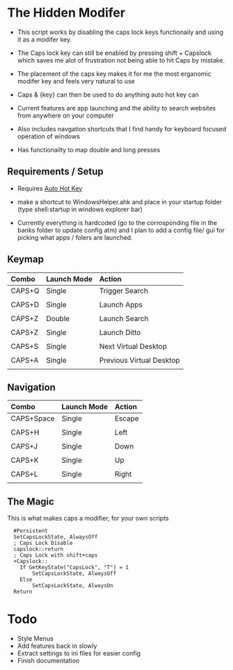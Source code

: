 
# The Hidden Modifer

- This script works by disabling the caps lock keys functionaily and using it as a modifer key.

- The Caps lock key can still be enabled by pressing shift + Capslock which saves me alot of frustration not being able to hit Caps by mistake.

- The placement of the caps key makes it for me the most erganomic modifer key and feels very natural to use

- Caps & {key} can then be used to do anything auto hot key can

- Current features are app launching and the ability to search websites from anywhere on your computer

- Also includes navgation shortcuts that I find handy for keyboard focused operation of windows

- Has functionailty to map double and long presses

## Requirements / Setup
- Requires [Auto Hot Key](https://www.autohotkey.com/)

- make a shortcut to WindowsHelper.ahk and place in your startup folder (type shell:startup in windows explorer bar)

- Currently everything is hardcoded (go to the corrosponding file in the banks folder to update config atm) and I plan to add a config file/ gui for picking what apps / folers are launched.


## Keymap

  |  **Combo** | **Launch Mode** | **Action** |
  |  :------ | :------ | :------ |
  |  CAPS+Q | Single | Trigger Search |
  |   |  |  |
  |  CAPS+D | Single | Launch Apps |
  |   |  |  |
  |  CAPS+Z | Double | Launch Search |
  |   |  |  |
  |  CAPS+Z | Single | Launch Ditto |
  |   |  |  |
  |  CAPS+S | Single | Next Virtual Desktop |
  |   |  |  |
  |  CAPS+A | Single | Previous Virtual Desktop |
  |   |  |  |


## Navigation

  |  **Combo** | **Launch Mode** | **Action** |
  |  :------ | :------ | :------ |
  |  CAPS+Space | Single | Escape |
  |   |  |  |
  |  CAPS+H | Single | Left |
  |   |  |  |
  |  CAPS+J | Single | Down |
  |   |  |  |
  |  CAPS+K | Single | Up |
  |   |  |  |
  |  CAPS+L | Single | Right |
  |   |  |  |


## The Magic

This is what makes caps a modifier, for your own scripts

```
  #Persistent
  SetCapsLockState, AlwaysOff
  ; Caps Lock Disable
  capslock::return
  ; Caps Lock with shift+caps
  +Capslock::
    If GetKeyState("CapsLock", "T") = 1
        SetCapsLockState, AlwaysOff
    Else
        SetCapsLockState, AlwaysOn
  Return
```

# Todo

- Style Menus
- Add features back in slowly
- Extract settings to ini files for easier config
- Finish documentation

